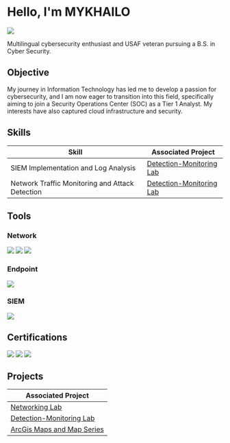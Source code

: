 # Hello, I'm MYKHAILO
<a href="https://linkedin.com/in/mykhailobabichenko"><img src="https://img.shields.io/badge/-LinkedIn-0072b1?&style=for-the-badge&logo=linkedin&logoColor=white" /></a>

Multilingual cybersecurity enthusiast and USAF veteran pursuing a B.S. in Cyber Security.

## Objective

My journey in Information Technology has led me to develop a passion for cybersecurity, and I am now eager to transition into this field, specifically aiming to join a Security Operations Center (SOC) as a Tier 1 Analyst. My interests have also captured cloud infrastructure and security.

## Skills
| Skill                                         | Associated Project         |
|-----------------------------------------------|----------------------------|
| SIEM Implementation and Log Analysis          | <a href="https://github.com/realbabi/Detection-Monitoring-Lab">Detection-Monitoring Lab</a>|
| Network Traffic Monitoring and Attack Detection | <a href="https://github.com/realbabi/Detection-Monitoring-Lab">Detection-Monitoring Lab</a>|
<!--
| Security Automation with Shuffle SOAR         | SOC Automation Lab|
| Incident Response Planning and Execution      | SOC Automation Lab|
| Case Management with TheHive                  | SOC Automation Lab|
| Scripting and Automation for Threat Mitigation | SOC Automation Lab|
-->

## Tools

### Network
<div>
    <img src="https://img.shields.io/badge/-Wireshark-1679A7?&style=for-the-badge&logo=Wireshark&logoColor=white" />
    <img src="https://img.shields.io/badge/-pfSense-orange?&style=for-the-badge" />
    <img src="https://img.shields.io/badge/-Security_Onion-ff69b4?&style=for-the-badge" />


 <!--   <img src="https://img.shields.io/badge/-Suricata-EF3B2D?&style=for-the-badge&logo=Suricata&logoColor=white" />
    <img src="https://img.shields.io/badge/-Zeek-777BB4?&style=for-the-badge&logo=Zeek&logoColor=white" />
  -->
</div>

### Endpoint
<div>
    <img src="https://img.shields.io/badge/-Active_Directory-0078D4?&style=for-the-badge&logo=Microsoft&logoColor=white" />
</div>

### SIEM
<div>
    <img src="https://img.shields.io/badge/-Splunk-000000?&style=for-the-badge&logo=Splunk&logoColor=white" />
</div>

## Certifications

<div>

<img src="https://img.shields.io/badge/-Security%2B-FF0000?&style=for-the-badge&logo=CompTIA&logoColor=white" />
<img src="https://img.shields.io/badge/-Network%2B-007ACC?&style=for-the-badge&logo=CompTIA&logoColor=white" />
<img src="https://img.shields.io/badge/-A+%2B-007ACC?&style=for-the-badge&logo=CompTIA&logoColor=white" />




</div>

## Projects
| Associated Project         |
|----------------------------|
| <a href="https://github.com/realbabi/networking_lab">Networking Lab</a>|
| <a href="https://github.com/realbabi/Detection-Monitoring-Lab">Detection-Monitoring Lab</a>|
| <a href="https://github.com/realbabi/ArcGis_California_Wildfires">ArcGis Maps and Map Series</a>|
<!--

<!--
- Detection Lab
- SOC Automation Project
